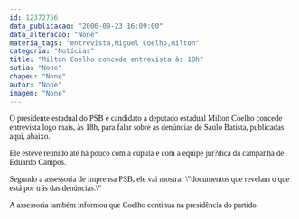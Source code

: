 ```yaml
---
id: 12372756
data_publicacao: "2006-09-23 16:09:00"
data_alteracao: "None"
materia_tags: "entrevista,Miguel Coelho,milton"
categoria: "Notícias"
title: "Milton Coelho concede entrevista às 18h"
sutia: "None"
chapeu: "None"
autor: "None"
imagem: "None"
---
```

<p><P><FONT face=Verdana>O presidente estadual do PSB e candidato a deputado estadual Milton Coelho concede entrevista logo mais, às 18h, para falar sobre as denúncias de Saulo Batista, publicadas aqui, abaixo.</FONT></P></p>
<p><P><FONT face=Verdana>Ele esteve reunido até há pouco com a cúpula e com a equipe jur?dica da campanha de Eduardo Campos.</FONT></P></p>
<p><P><FONT face=Verdana>Segundo a assessoria de imprensa PSB, ele vai mostrar \"documentos que revelam o que está por trás das denúncias.\"</FONT></P></p>
<p><P><FONT face=Verdana>A assessoria também informou que Coelho continua na presidência do partido.</FONT></P> </p>
